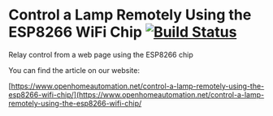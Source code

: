 # Control a Lamp Remotely Using the ESP8266 WiFi Chip	 [![Build Status](https://travis-ci.org/openhomeautomation/esp8266-relay.svg)](https://travis-ci.org/openhomeautomation/esp8266-relay)

Relay control from a web page using the ESP8266 chip

You can find the article on our website:

[https://www.openhomeautomation.net/control-a-lamp-remotely-using-the-esp8266-wifi-chip/](https://www.openhomeautomation.net/control-a-lamp-remotely-using-the-esp8266-wifi-chip/
